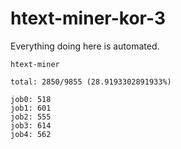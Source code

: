 # htext-miner-kor-3

Everything doing here is automated.

```
htext-miner

total: 2850/9855 (28.9193302891933%)

job0: 518
job1: 601
job2: 555
job3: 614
job4: 562
```